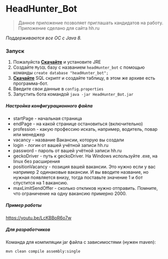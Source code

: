 # HeadHunter_Bot
> Данное приложение позволяет приглашать кандидатов на работу. Приложение сделано для сайта hh.ru

*Поддерживаются все ОС с Java 8.*

### Запуск
1) Пожалуйста [**Скачайте**](https://www.java.com/en/download/) и установите JRE
2) Создайте `MySQL` базу с названием `headHunter_bot` с помощью команды `create database "headHunter_bot";`
3) [**Скачайте**](https://github.com/Teemitze/HeadHunter_Bot/releases/latest) SQL скрипт и создайте таблицу, в этом же 
архиве есть программа-бот.
4) Введите свои данные в `config.properties`
5) Запустить бота командой `java -jar HeadHunter_Bot.jar`

##### Настройка конфигурационного файла
* startPage - начальная страница
* endPage - на какой странице остановиться (включительно)
* profession - какую профессию искать, например, водитель, повар или менеджер
* vacancy - название Вакансии, которую вы создали
* login - логин от вашей учётной записи hh.ru
* password - пароль от вашей учётной записи hh.ru
* geckoDriver - путь к geckoDriver. На Windows используйте .exe, на linux без расширения
* positionVacancy - позиция вашей вакансии. Это нужно если у вас например 2 одинаковые вакансии. И вы вводите название, 
но нужная появляется внизу, тогда поставьте значение 1 и бот спустится на 1 вакансию.
* maxLimitSendOffer - сколько откликов нужно отправить. Помните, что ограничение на одну вакансию примерно 2000.

##### Пример работы
https://youtu.be/LcKBBoR6o7w


##### Для разработчиков
Команда для компиляции jar файла с зависимостями (нужен maven):

`mvn clean compile assembly:single`